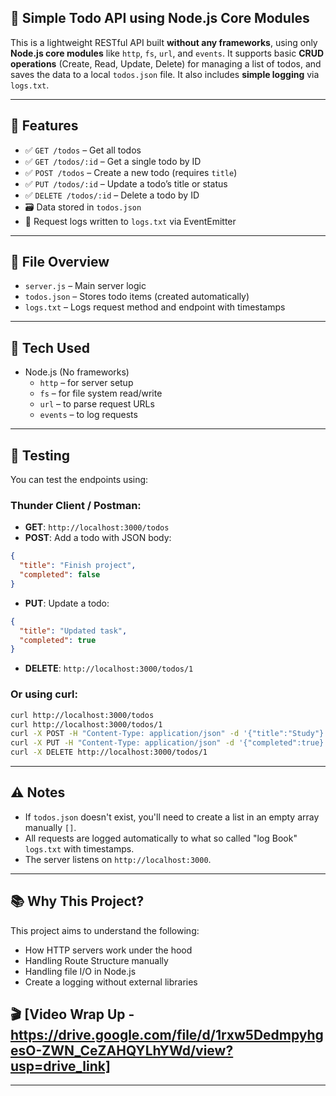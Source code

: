 ## 📘 Simple Todo API using Node.js Core Modules

This is a lightweight RESTful API built **without any frameworks**, using only **Node.js core modules** like `http`, `fs`, `url`, and `events`.
It supports basic **CRUD operations** (Create, Read, Update, Delete) for managing a list of todos, and saves the data to a local `todos.json` file. 
It also includes **simple logging** via `logs.txt`.

---
## 🚀 Features
- ✅ `GET /todos` – Get all todos  
- ✅ `GET /todos/:id` – Get a single todo by ID  
- ✅ `POST /todos` – Create a new todo (requires `title`)  
- ✅ `PUT /todos/:id` – Update a todo’s title or status  
- ✅ `DELETE /todos/:id` – Delete a todo by ID  
- 🗃️ Data stored in `todos.json`  
- 📄 Request logs written to `logs.txt` via EventEmitter
---

## 📁 File Overview
- `server.js` – Main server logic  
- `todos.json` – Stores todo items (created automatically)  
- `logs.txt` – Logs request method and endpoint with timestamps  
---

## 🔧 Tech Used
- Node.js (No frameworks)
  - `http` – for server setup
  - `fs` – for file system read/write
  - `url` – to parse request URLs
  - `events` – to log requests
---

## 🧪 Testing
You can test the endpoints using:

### Thunder Client / Postman:

- **GET**: `http://localhost:3000/todos`
- **POST**: Add a todo with JSON body:
```json
{
  "title": "Finish project",
  "completed": false
}
```
- **PUT**: Update a todo:
```json
{
  "title": "Updated task",
  "completed": true
}
```
- **DELETE**: `http://localhost:3000/todos/1`

### Or using curl:
```bash
curl http://localhost:3000/todos
curl http://localhost:3000/todos/1
curl -X POST -H "Content-Type: application/json" -d '{"title":"Study"}' http://localhost:3000/todos
curl -X PUT -H "Content-Type: application/json" -d '{"completed":true}' http://localhost:3000/todos/1
curl -X DELETE http://localhost:3000/todos/1
```
---

## ⚠️ Notes

- If `todos.json` doesn't exist, you'll need to create a list in an empty array manually `[]`.
- All requests are logged automatically to what so called "log Book" `logs.txt` with timestamps.
- The server listens on `http://localhost:3000`.
  
---

## 📚 Why This Project?

This project aims to understand the following:
- How HTTP servers work under the hood
- Handling Route Structure manually
- Handling file I/O in Node.js
- Create a logging without external libraries

## 🎬 [Video Wrap Up - https://drive.google.com/file/d/1rxw5DedmpyhgesO-ZWN_CeZAHQYLhYWd/view?usp=drive_link]
---
